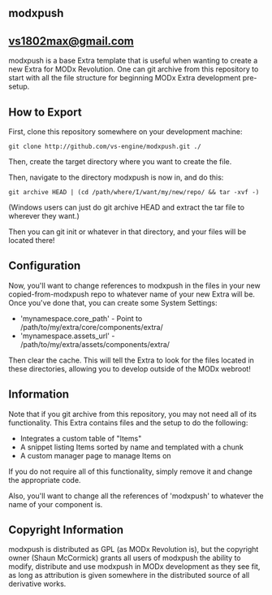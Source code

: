 ## modxpush
## vs1802max@gmail.com
modxpush is a base Extra template that is useful when wanting to create a new
Extra for MODx Revolution. One can git archive from this repository to start
with all the file structure for beginning MODx Extra development pre-setup.

## How to Export

First, clone this repository somewhere on your development machine:

`git clone http://github.com/vs-engine/modxpush.git ./`

Then, create the target directory where you want to create the file.

Then, navigate to the directory modxpush is now in, and do this:

`git archive HEAD | (cd /path/where/I/want/my/new/repo/ && tar -xvf -)`

(Windows users can just do git archive HEAD and extract the tar file to wherever
they want.)

Then you can git init or whatever in that directory, and your files will be located
there!

## Configuration

Now, you'll want to change references to modxpush in the files in your
new copied-from-modxpush repo to whatever name of your new Extra will be. Once
you've done that, you can create some System Settings:

- 'mynamespace.core_path' - Point to /path/to/my/extra/core/components/extra/
- 'mynamespace.assets_url' - /path/to/my/extra/assets/components/extra/

Then clear the cache. This will tell the Extra to look for the files located
in these directories, allowing you to develop outside of the MODx webroot!

## Information

Note that if you git archive from this repository, you may not need all of its
functionality. This Extra contains files and the setup to do the following:

- Integrates a custom table of "Items"
- A snippet listing Items sorted by name and templated with a chunk
- A custom manager page to manage Items on

If you do not require all of this functionality, simply remove it and change the
appropriate code.

Also, you'll want to change all the references of 'modxpush' to whatever the
name of your component is.

## Copyright Information

modxpush is distributed as GPL (as MODx Revolution is), but the copyright owner
(Shaun McCormick) grants all users of modxpush the ability to modify, distribute
and use modxpush in MODx development as they see fit, as long as attribution
is given somewhere in the distributed source of all derivative works.
